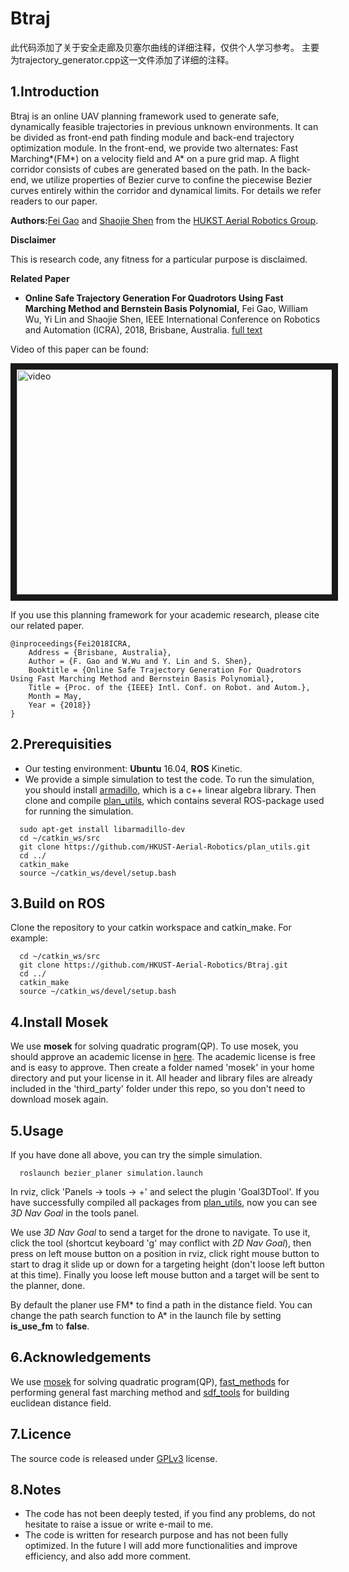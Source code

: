 # Btraj
此代码添加了关于安全走廊及贝塞尔曲线的详细注释，仅供个人学习参考。
主要为trajectory_generator.cpp这一文件添加了详细的注释。
## 1.Introduction

Btraj is an online UAV planning framework used to generate safe, dynamically feasible trajectories in previous unknown environments. It can be divided as front-end path finding module and back-end trajectory optimization module. In the front-end, we provide two alternates: Fast Marching*(FM*) on a velocity field and A* on a pure grid map. A flight corridor consists of cubes are generated based on the path. In the back-end, we utilize properties of Bezier curve to confine the piecewise Bezier curves entirely within the corridor and dynamical limits. For details we refer readers to our paper.

**Authors:**[Fei Gao](https://ustfei.com/) and [Shaojie Shen](http://www.ece.ust.hk/ece.php/profile/facultydetail/eeshaojie) from the [HUKST Aerial Robotics Group](uav.ust.hk).

**Disclaimer**

This is research code, any fitness for a particular purpose is disclaimed.

**Related Paper**
* **Online Safe Trajectory Generation For Quadrotors
Using Fast Marching Method and Bernstein Basis Polynomial,** Fei Gao, William Wu, Yi Lin and Shaojie Shen, IEEE
International Conference on Robotics and Automation (ICRA), 2018, Brisbane, Australia.
[full text](https://ecefeigao.files.wordpress.com/2018/03/icra2018fei1.pdf)

Video of this paper can be found:

<a href="https://www.youtube.com/watch?v=Dn6pXL3GqeY" target="_blank"><img src="https://img.youtube.com/vi/Dn6pXL3GqeY/0.jpg" 
alt="video" width="540" height="360" border="10" /></a>


If you use this planning framework for your academic research, please cite our related paper.
```
@inproceedings{Fei2018ICRA,
	Address = {Brisbane, Australia},
	Author = {F. Gao and W.Wu and Y. Lin and S. Shen},
	Booktitle = {Online Safe Trajectory Generation For Quadrotors
Using Fast Marching Method and Bernstein Basis Polynomial},
	Title = {Proc. of the {IEEE} Intl. Conf. on Robot. and Autom.},
	Month = May,
	Year = {2018}}
}
```
## 2.Prerequisities
- Our testing environment: **Ubuntu** 16.04, **ROS** Kinetic.
- We provide a simple simulation to test the code. To run the simulation, you should install [armadillo](http://arma.sourceforge.net/), which is a c++ linear algebra library. Then clone and compile [plan_utils](https://github.com/HKUST-Aerial-Robotics/plan_utils), which contains several ROS-package used for running the simulation.
```
  sudo apt-get install libarmadillo-dev
  cd ~/catkin_ws/src
  git clone https://github.com/HKUST-Aerial-Robotics/plan_utils.git
  cd ../
  catkin_make
  source ~/catkin_ws/devel/setup.bash
```

## 3.Build on ROS
  Clone the repository to your catkin workspace and catkin_make. For example:
```
  cd ~/catkin_ws/src
  git clone https://github.com/HKUST-Aerial-Robotics/Btraj.git
  cd ../
  catkin_make
  source ~/catkin_ws/devel/setup.bash
```

## 4.Install Mosek
We use **mosek** for solving quadratic program(QP). To use mosek, you should approve an academic license in [here](https://www.mosek.com/products/academic-licenses/). The academic license is free and is easy to approve. Then create a folder named 'mosek' in your home directory and put your license in it. All header and library files are already included in the 'third_party' folder under this repo, so you don't need to download mosek again. 

## 5.Usage
If you have done all above, you can try the simple simulation.
```
  roslaunch bezier_planer simulation.launch
```
In rviz, click 'Panels -> tools -> +' and select the plugin 'Goal3DTool'. If you have successfully compiled all packages from [plan_utils](https://github.com/HKUST-Aerial-Robotics/plan_utils), now you can see *3D Nav Goal* in the tools panel.

We use *3D Nav Goal* to send a target for the drone to navigate. To use it, click the tool (shortcut keyboard 'g' may conflict with *2D Nav Goal*), then press on left mouse button on a position in rviz, click right mouse button to start to drag it slide up or down for a targeting height (don't loose left button at this time). Finally you loose left mouse button and a target will be sent to the planner, done.

By default the planer use FM* to find a path in the distance field. You can change the path search function to A* in the launch file by setting **is_use_fm** to **false**.
## 6.Acknowledgements
  We use [mosek](https://www.mosek.com/) for solving quadratic program(QP), [fast_methods](https://github.com/jvgomez/fast_methods) for performing general fast marching method and [sdf_tools](https://github.com/UM-ARM-Lab/sdf_tools) for building euclidean distance field.

## 7.Licence
The source code is released under [GPLv3](http://www.gnu.org/licenses/) license.

## 8.Notes
- The code has not been deeply tested, if you find any problems, do not hesitate to raise a issue or write e-mail to me.
- The code is written for research purpose and has not been fully optimized. In the future I will add more functionalities and improve efficiency, and also add more comment. 

